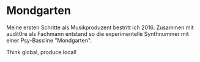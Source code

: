 # Mondgarten

Meine ersten Schritte als Musikproduzent bestritt ich 2016. Zusammen mit audit0re als Fachmann entstand so die experimentelle Synthnummer mit einer Psy-Bassline "Mondgarten".

Think global, produce local!

